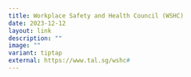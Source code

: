 ```yaml
---
title: Workplace Safety and Health Council (WSHC)
date: 2023-12-12
layout: link
description: ""
image: ""
variant: tiptap
external: https://www.tal.sg/wshc#
---
```

